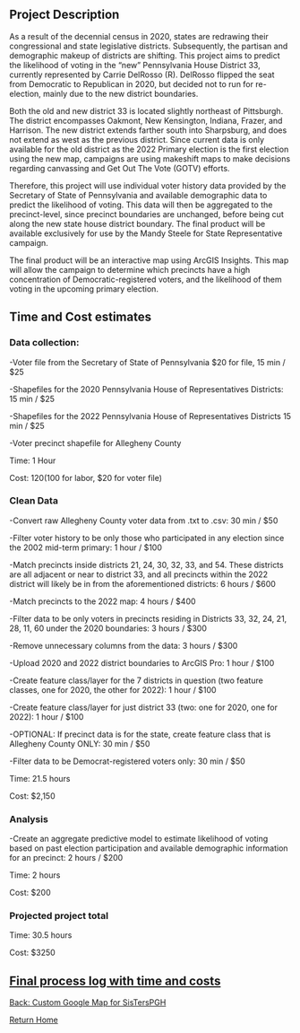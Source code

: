 ## Project Description
As a result of the decennial census in 2020, states are redrawing their congressional and state legislative districts. Subsequently, the partisan and demographic makeup of districts are shifting. This project aims to predict the likelihood of voting in the “new” Pennsylvania House District 33, currently represented by Carrie DelRosso (R). DelRosso flipped the seat from Democratic to Republican in 2020, but decided not to run for re-election, mainly due to the new district boundaries. 

Both the old and new district 33 is located slightly northeast of Pittsburgh. The district encompasses Oakmont, New Kensington, Indiana, Frazer, and Harrison. The new district extends farther south into Sharpsburg, and does not extend as west as the previous district. Since current data is only available for the old district as the 2022 Primary election is the first election using the new map, campaigns are using makeshift maps to make decisions regarding canvassing and Get Out The Vote (GOTV) efforts. 

Therefore, this project will use individual voter history data provided by the Secretary of State of Pennsylvania and available demographic data to predict the likelihood of voting. This data will then be aggregated to the precinct-level, since precinct boundaries are unchanged, before being cut along the new state house district boundary. The final product will be available exclusively for use by the Mandy Steele for State Representative campaign.

The final product will be an interactive map using ArcGIS Insights. This map will allow the campaign to determine which precincts have a high concentration of Democratic-registered voters, and the likelihood of them voting in the upcoming primary election. 


## Time and Cost estimates

### Data collection:
-Voter file from the Secretary of State of Pennsylvania $20 for file, 15 min / $25

-Shapefiles for the 2020 Pennsylvania House of Representatives Districts: 15 min / $25

-Shapefiles for the 2022 Pennsylvania House of Representatives Districts 15 min / $25

-Voter precinct shapefile for Allegheny County

Time: 1 Hour

Cost: $120 ($100 for labor, $20 for voter file)

### Clean Data
-Convert raw Allegheny County voter data from .txt to .csv: 30 min / $50

-Filter voter history to be only those who participated in any election since the 2002 mid-term primary: 1 hour / $100

-Match precincts inside districts 21, 24, 30, 32, 33, and 54. These districts are all adjacent or near to district 33, and all precincts within the 2022 district will likely be in from the aforementioned districts: 6 hours / $600

-Match precincts to the 2022 map: 4 hours / $400

-Filter data to be only voters in precincts residing in Districts 33, 32, 24, 21, 28, 11, 60 under the 2020 boundaries: 3 hours / $300

-Remove unnecessary columns from the data: 3 hours / $300

-Upload 2020 and 2022 district boundaries to ArcGIS Pro: 1 hour / $100

-Create feature class/layer for the 7 districts in question (two feature classes, one for 2020, the other for 2022): 1 hour / $100

-Create feature class/layer for just district 33 (two: one for 2020, one for 2022): 1 hour / $100

-OPTIONAL: If precinct data is for the state, create feature class that is Allegheny County ONLY: 30 min / $50

-Filter data to be Democrat-registered voters only: 30 min / $50

Time: 21.5 hours 

Cost: $2,150

### Analysis
-Create an aggregate predictive model to estimate likelihood of voting based on past election participation and available demographic information for an precinct: 2 hours / $200

Time: 2 hours

Cost: $200


### Projected project total
Time: 30.5 hours

Cost: $3250

## [Final process log with time and costs](https://docs.google.com/document/d/1lk12yBhMUz5ghLMzOUrQSlcxujabKyksOZXh7Jla0mw/edit?usp=sharing)


[Back: Custom Google Map for SisTersPGH](https://snizan.github.io/GISPortfolio/Homework1)

[Return Home](https://snizan.github.io/GISPortfolio)
